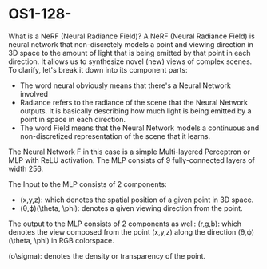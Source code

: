 # OS1-128-


What is a NeRF (Neural Radiance Field)?
A NeRF (Neural Radiance Field) is neural network that non-discretely models a point and viewing direction in 3D space to the amount of light that is being emitted by that point in each direction. It allows us to synthesize novel (new) views of complex scenes.
To clarify, let's break it down into its component parts: 

   - The word neural obviously means that there's a Neural Network involved
   - Radiance refers to the radiance of the scene that the Neural Network outputs. 
    It is basically describing how much light is being emitted by a point in space in each direction.
   - The word Field means that the Neural Network models a continuous and non-discretized representation of the scene that it learns.



The Neural Network F in this case is a simple Multi-layered Perceptron or MLP with ReLU activation.
The MLP consists of 9 fully-connected layers of width 256.

The Input to the MLP consists of 2 components:
- (x,y,z): which denotes the spatial position of a given point in 3D space.
- (θ,ϕ)(\theta, \phi):  denotes a given viewing direction from the point.

The output to the MLP consists of 2 components as well:
(r,g,b): which denotes the view composed from the point (x,y,z)  along the direction (θ,ϕ)(\theta, \phi) in RGB colorspace.

(σ\sigma): denotes the density or transparency of the point.

 





